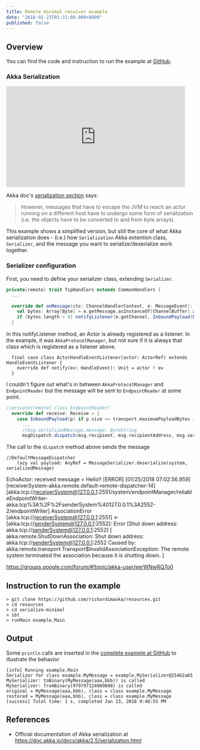 ```yaml
---
title: Remote minimal receiver example
date: "2018-01-23T01:31:00.000+0900"
published: false
---
```


## Overview

You can find the code and instruction to run the example at [GitHub](https://github.com/richardimaoka/resources/tree/master/serialize-minimal).

### Akka Serialization

<iframe width="480" height="270"" src="https://www.youtube.com/embed/paclLCSv6NA" frameborder="0" allow="autoplay; encrypted-media" allowfullscreen></iframe>

Akka doc's [serialization section](https://doc.akka.io/docs/akka/2.5/serialization.html) says:

> However, messages that have to escape the JVM to reach an actor running on a different host have to undergo some form of serialization (i.e. the objects have to be converted to and from byte arrays).

This example shows a simplified version, but still the core of what Akka serialization does - 
(i.e.) how `Serialization` Akka extention class, `Serializer`,
and the message you want to serialize/deserialize work together.

### Serializer configuration

First, you need to define your serializer class, extending `Serializer`.

```scala
private[remote] trait TcpHandlers extends CommonHandlers {
  ...

  override def onMessage(ctx: ChannelHandlerContext, e: MessageEvent): Unit = {
    val bytes: Array[Byte] = e.getMessage.asInstanceOf[ChannelBuffer].array()
    if (bytes.length > 0) notifyListener(e.getChannel, InboundPayload(ByteString(bytes)))
  }
```

In this notifyListener method, an Actor is already registered as a listener.
In the example, it was `AkkaProtocolManager`, but not sure if it is always that class which is registered as a listener above.

```
  final case class ActorHandleEventListener(actor: ActorRef) extends HandleEventListener {
    override def notify(ev: HandleEvent): Unit = actor ! ev
  }
```

I couldn't figure out what's in between `AkkaProtocolManager` and `EndpointReader` but
the message will be sent to `EndpointReader` at some point.

```scala
//private[remote] class EndpointReader(
  override def receive: Receive = {
    case InboundPayload(p) if p.size <= transport.maximumPayloadBytes ⇒
      ...
      //msg.serializedMessage.message: ByteString 
      msgDispatch.dispatch(msg.recipient, msg.recipientAddress, msg.serializedMessage, msg.senderOption)
```

The call to the `dispatch` method above sends the message 

```
//DefaultMessageDispatcher
    lazy val payload: AnyRef = MessageSerializer.deserialize(system, serializedMessage)
```

EchoActor: received message = Hello!!
[ERROR] [01/25/2018 07:02:56.959] [receiverSystem-akka.remote.default-remote-dispatcher-14] [akka.tcp://receiverSystem@127.0.0.1:2551/system/endpointManager/reliableEndpointWriter-akka.tcp%3A%2F%2FsenderSystem%40127.0.0.1%3A2552-2/endpointWriter] AssociationError [akka.tcp://receiverSystem@127.0.0.1:2551] <- [akka.tcp://senderSystem@127.0.0.1:2552]: Error [Shut down address: akka.tcp://senderSystem@127.0.0.1:2552] [
akka.remote.ShutDownAssociation: Shut down address: akka.tcp://senderSystem@127.0.0.1:2552
Caused by: akka.remote.transport.Transport$InvalidAssociationException: The remote system terminated the association because it is shutting down.
]

https://groups.google.com/forum/#!topic/akka-user/eerWNwRQ7o0

## Instruction to run the example
```
> git clone https://github.com/richardimaoka/resources.git
> cd resources
> cd serialize-minimal
> sbt
> runMain example.Main
```

## Output 

Some `println` calls are inserted in the [complete example at GitHub](https://github.com/richardimaoka/resources/tree/master/serialize-minimal) to illustrate the behavior

```
[info] Running example.Main
Serializer for class example.MyMessage = example.MySerializer@254b2a65
MySerializer: toBinary(MyMessage(aaa,bbb)) is called
MySerializer: fromBinary(979797124989898) is called
original = MyMessage(aaa,bbb), class = class example.MyMessage
restored = MyMessage(aaa,bbb), class = class example.MyMessage
[success] Total time: 1 s, completed Jan 23, 2018 9:48:55 PM
```

## References 

- Official documentation of Akka serialization at https://doc.akka.io/docs/akka/2.5/serialization.html
